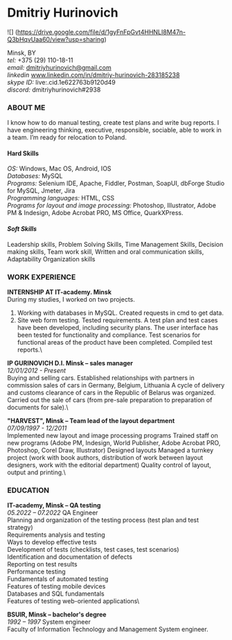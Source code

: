  # Dmitriy Hurinovich
 
 ![] (https://drive.google.com/file/d/1gyFnFpGvt4HHNLI8M47n-Q3bHqvUaa60/view?usp=sharing)
 
 Minsk, BY  
 *tel:* +375 (29) 110-18-11  
 *email:* dmitriyhurinovich@gmail.com \
 *linkedin* www.linkedin.com/in/dmitriy-hurinovich-283185238 \
 *skype ID:* live:.cid.1e622763b9120d49 \
 *discord:* dmitriyhurinovich#2938 



### **ABOUT ME**
   I know how to do manual testing, create test plans and write bug reports. I have engineering thinking, executive, responsible, sociable, able to work in a team. I’m ready for relocation to Poland.

#### Hard Skills 
*OS:* Windows, Mac OS, Android, IOS\
*Databases:* MySQL\
*Programs:* Selenium IDE, Apache, Fiddler, Postman, SoapUI, dbForge Studio for MySQL, Jmeter, Jira\
*Programming languages:* HTML, CSS\
*Programs for layout and image processing:* Photoshop, Illustrator, Adobe PM & Indesign, Adobe Acrobat PRO, MS Office, QuarkXPress.


#### *Soft Skills* 
Leadership skills, Problem Solving Skills, Time Management Skills, Decision making skills, Team work skill, Written and oral communication skills, Adaptability Organization skills




### **WORK EXPERIENCE**
**INTERNSHIP AT IT-academy. Minsk**\
During my studies, I worked on two projects.
   1. Working with databases in MySQL. Created requests in cmd to get data.
   2. Site web form testing. Tested requirements. A test plan and test cases have been developed, including security plans. The user interface has been tested for functionality and compliance. Test scenarios for functional areas of the product have been completed. Compiled test reports.\

**IP GURINOVICH D.I. Minsk – sales manager**\
*12/01/2012 - Present*\
Buying and selling cars.
Established relationships with partners in commission sales of cars in Germany, Belgium, Lithuania
A cycle of delivery and customs clearance of cars in the Republic of Belarus was organized.
Carried out the sale of cars (from pre-sale preparation to preparation of documents for sale).\

**"HARVEST", Minsk – Team lead of the layout department**\
*07/09/1997 - 12/2011*\
Implemented new layout and image processing programs
Trained staff on new programs (Adobe PM, Indesign, World Publisher, Adobe Acrobat PRO, Photoshop, Corel Draw, Illustrator)
Designed layouts
Managed a turnkey project (work with book authors, distribution of work between layout designers, work with the editorial department)
Quality control of layout, output and printing.\
### EDUCATION
**IT-academy, Minsk – QA testing**\
*05.2022 – 07.2022* QA Engineer\
Planning and organization of the testing process (test plan and test strategy)\
Requirements analysis and testing\
Ways to develop effective tests\
Development of tests (checklists, test cases, test scenarios)\
Identification and documentation of defects\
Reporting on test results\
Performance testing\
Fundamentals of automated testing\
Features of testing mobile devices\
Databases and SQL fundamentals\
Features of testing web-oriented applications\

**BSUIR, Minsk – bachelor's degree**\
*1992 – 1997* System engineer\
Faculty of Information Technology and Management System engineer.
